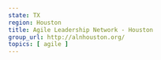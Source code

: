 ```yaml
---
state: TX
region: Houston
title: Agile Leadership Network - Houston
group_url: http://alnhouston.org/
topics: [ agile ]
---
```

